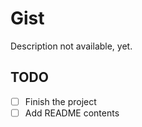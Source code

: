 # Gist

Description not available, yet.

## TODO

- [ ] Finish the project
- [ ] Add README contents

